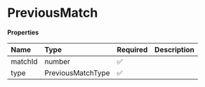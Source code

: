 # PreviousMatch

**Properties**

| Name    | Type              | Required | Description |
| :------ | :---------------- | :------- | :---------- |
| matchId | number            | ✅       |             |
| type    | PreviousMatchType | ✅       |             |

<!-- This file was generated by liblab | https://liblab.com/ -->
